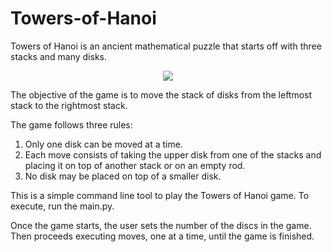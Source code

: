 # Towers-of-Hanoi
Towers of Hanoi is an ancient mathematical puzzle that starts off with three stacks and many disks.

<figure>
<center>
<img src="https://content.codecademy.com/courses/stack-project/towrsofhanoi.gif" >
</center>
</figure>


The objective of the game is to move the stack of disks from the leftmost stack to the rightmost stack.

The game follows three rules:

1. Only one disk can be moved at a time.
2. Each move consists of taking the upper disk from one of the stacks and placing it on top of another stack or on an empty rod.
3. No disk may be placed on top of a smaller disk.

This is a simple command line tool to play the Towers of Hanoi game. To execute, run the main.py.


Once the game starts, the user sets the number of the discs in the game. Then proceeds executing moves, one at a time, until the game is finished.
